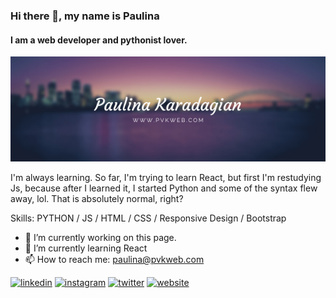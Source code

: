 
### Hi there 👋, my name is Paulina
#### I am a web developer and pythonist lover.
![I am a web developer and pythonist lover.](https://github.com/PaulinaKaradagian/PaulinaKaradagian/blob/main/Paulina%20Karadagian.png)

I'm always learning. So far, I'm trying to learn React, but first I'm restudying Js, because after I learned it, I started Python and some of the syntax flew away, lol. That is absolutely normal, right?

Skills: PYTHON / JS / HTML / CSS / Responsive Design / Bootstrap

- 🔭 I’m currently working on this page. 
- 🌱 I’m currently learning React 
- 📫 How to reach me: paulina@pvkweb.com 


[<img src='https://cdn.jsdelivr.net/npm/simple-icons@3.0.1/icons/linkedin.svg' alt='linkedin' height='40'>](https://www.linkedin.com/in/https://www.linkedin.com/in/paulinakaradagian//)  [<img src='https://cdn.jsdelivr.net/npm/simple-icons@3.0.1/icons/instagram.svg' alt='instagram' height='40'>](https://www.instagram.com/@PauKaradagian/)  [<img src='https://cdn.jsdelivr.net/npm/simple-icons@3.0.1/icons/twitter.svg' alt='twitter' height='40'>](https://twitter.com/@PauKaradagian)  [<img src='https://cdn.jsdelivr.net/npm/simple-icons@3.0.1/icons/icloud.svg' alt='website' height='40'>](http://www.pvkweb.com/)  






